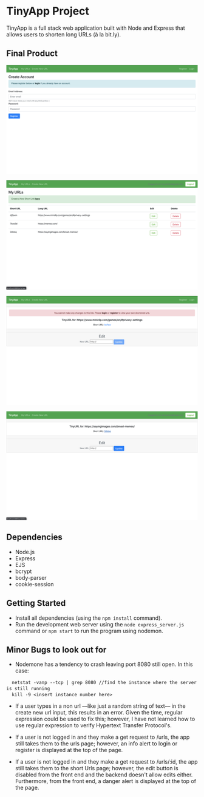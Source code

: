 # TinyApp Project

TinyApp is a full stack web application built with Node and Express that allows users to shorten long URLs (à la bit.ly).

## Final Product

!["This is the registration page, the style of the login page is very similar."](https://github.com/ZoeyF75/TinyApp/blob/master/docs/Register.jpg?raw=true)

!["This is the main URL page, where a user can acess all their shortened URL's."](https://github.com/ZoeyF75/TinyApp/blob/master/docs/MyURLPage.jpg?raw=true)

!["This is the main URL page when a user visits the /url/:id link without being logged in. A similar message is displayed if the user is logged in but the shortened URL is not in their database."](https://github.com/ZoeyF75/TinyApp/blob/master/docs/NotLoggedIn.jpg?raw=true)

!["This is the Registration page! The style of the Login page is very similar."](https://github.com/ZoeyF75/TinyApp/blob/master/docs/Update.jpg?raw=true)

## Dependencies

- Node.js
- Express
- EJS
- bcrypt
- body-parser
- cookie-session


## Getting Started

- Install all dependencies (using the `npm install` command).
- Run the development web server using the `node express_server.js` command or `npm start` to run the program using nodemon. 

## Minor Bugs to look out for

- Nodemone has a tendency to crash leaving port 8080 still open. In this case: 
```
  netstat -vanp --tcp | grep 8080 //find the instance where the server is still running
  kill -9 <insert instance number here>
```
- If a user types in a non url ––like just a random string of text–– in the create new url input, this results in an error. Given the time, regular expression could be used to fix this; however, I have not learned how to use regular expression to verify Hypertext Transfer Protocol's.

- If a user is not logged in and they make a get request to /urls, the app still takes them to the urls page; however, an info alert to login or register is displayed at the top of the page.

- If a user is not logged in and they make a get request to /urls/:id, the app still takes them to the short Urls page; however, the edit button is disabled from the front end and the backend doesn't allow edits either. Furthermore, from the front end, a danger alert is displayed at the top of the page.

